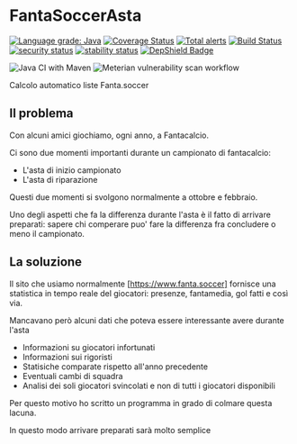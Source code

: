 # FantaSoccerAsta

[![Language grade: Java](https://img.shields.io/lgtm/grade/java/g/matteobaccan/FantaSoccerAsta.svg?logo=lgtm&logoWidth=18)](https://lgtm.com/projects/g/matteobaccan/FantaSoccerAsta/context:java)
[![Coverage Status](https://coveralls.io/repos/github/matteobaccan/FantaSoccerAsta/badge.svg?branch=master)](https://coveralls.io/github/matteobaccan/FantaSoccerAsta?branch=master)
[![Total alerts](https://img.shields.io/lgtm/alerts/g/matteobaccan/FantaSoccerAsta.svg?logo=lgtm&logoWidth=18)](https://lgtm.com/projects/g/matteobaccan/FantaSoccerAsta/alerts/)
[![Build Status](https://travis-ci.org/matteobaccan/FantaSoccerAsta.svg?branch=master)](https://travis-ci.org/matteobaccan/FantaSoccerAsta)
[![security status](https://www.meterian.io/badge/gh/matteobaccan/FantaSoccerAsta/security)](https://www.meterian.io/report/gh/matteobaccan/FantaSoccerAsta)
[![stability status](https://www.meterian.io/badge/gh/matteobaccan/FantaSoccerAsta/stability)](https://www.meterian.io/report/gh/matteobaccan/FantaSoccerAsta)
[![DepShield Badge](https://depshield.sonatype.org/badges/matteobaccan/FantaSoccerAsta/depshield.svg)](https://depshield.github.io)

![Java CI with Maven](https://github.com/matteobaccan/FantaSoccerAsta/workflows/Java%20CI%20with%20Maven/badge.svg)
![Meterian vulnerability scan workflow](https://github.com/matteobaccan/FantaSoccerAsta/workflows/Meterian%20vulnerability%20scan%20workflow/badge.svg)

Calcolo automatico liste Fanta.soccer

## Il problema
Con alcuni amici giochiamo, ogni anno, a Fantacalcio.

Ci sono due momenti importanti durante un campionato di fantacalcio:

* L'asta di inizio campionato
* L'asta di riparazione

Questi due momenti si svolgono normalmente a ottobre e febbraio.

Uno degli aspetti che fa la differenza durante l'asta è il fatto di arrivare preparati: sapere chi comperare puo' fare la differenza fra concludere o meno il campionato.

## La soluzione
Il sito che usiamo normalmente [https://www.fanta.soccer] fornisce una statistica in tempo reale del giocatori: presenze, fantamedia, gol fatti e così via.

Mancavano però alcuni dati che poteva essere interessante avere durante l'asta

* Informazioni su giocatori infortunati
* Informazioni sui rigoristi
* Statisiche comparate rispetto all'anno precedente
* Eventuali cambi di squadra
* Analisi dei soli giocatori svincolati e non di tutti i giocatori disponibili

Per questo motivo ho scritto un programma in grado di colmare questa lacuna.

In questo modo arrivare preparati sarà molto semplice
